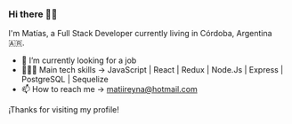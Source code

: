 ### Hi there 👋🏼

I'm Matías, a Full Stack Developer currently living in Córdoba, Argentina 🇦🇷.

- 🔭 I’m currently looking for a job
- 👨🏽‍💻 Main tech skills -> JavaScript | React | Redux | Node.Js | Express | PostgreSQL | Sequelize
- 📫 How to reach me -> matiireyna@hotmail.com

¡Thanks for visiting my profile!
